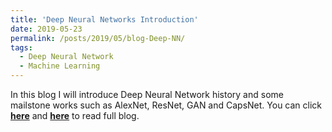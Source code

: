 ```yaml
---
title: 'Deep Neural Networks Introduction'
date: 2019-05-23
permalink: /posts/2019/05/blog-Deep-NN/
tags:
  - Deep Neural Network
  - Machine Learning
---
```


In this blog I will introduce Deep Neural Network history and some mailstone works such as AlexNet, ResNet, GAN and CapsNet. You can click [**here**](https://zhuanlan.zhihu.com/p/47926337) and [**here**](https://pridelee.github.io/files/blog/Deep_Network.pdf) to read full blog. 
